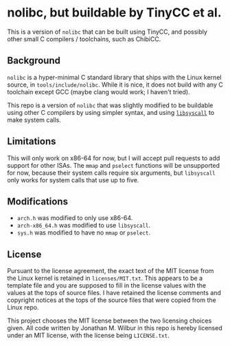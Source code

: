 # nolibc, but buildable by TinyCC et al.

This is a version of `nolibc` that can be built using TinyCC, and possibly
other small C compilers / toolchains, such as ChibiCC.

## Background

`nolibc` is a hyper-minimal C standard library that ships with the Linux
kernel source, in `tools/include/nolibc`. While it is nice, it does not build
with any C toolchain except GCC (maybe clang would work; I haven't tried).

This repo is a version of `nolibc` that was slightly modified to be buildable
using other C compilers by using simpler syntax, and using
[`libsyscall`](https://github.com/JonathanWilbur/libsyscall) to make system
calls.

## Limitations

This will only work on x86-64 for now, but I will accept pull requests to add
support for other ISAs. The `mmap` and `pselect` functions will be
unsupported for now, because their system calls require six arguments, but
`libsyscall` only works for system calls that use up to five.

## Modifications

- `arch.h` was modified to only use x86-64.
- `arch-x86_64.h` was modified to use `libsyscall`.
- `sys.h` was modified to have no `mmap` or `pselect`.

## License

Pursuant to the license agreement, the exact text of the MIT license from the
Linux kernel is retained in `licenses/MIT.txt`. This appears to be a template
file and you are supposed to fill in the license values with the values at the
tops of source files. I have retained the license comments and copyright
notices at the tops of the source files that were copied from the Linux repo.

This project chooses the MIT license between the two licensing choices given.
All code written by Jonathan M. Wilbur in this repo is hereby licensed under
an MIT license, with the license being `LICENSE.txt`.

